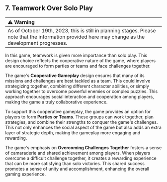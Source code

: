 ## 7. Teamwork Over Solo Play

| :warning: Warning |
|:------------------|
| As of October 19th, 2023, this is still in planning stages. Please note that the information provided here may change as the development progresses. |

In this game, teamwork is given more importance than solo play. This design choice reflects the cooperative nature of the game, where players are encouraged to form parties or teams and face challenges together.

The game's **Cooperative Gameplay** design ensures that many of its missions and challenges are best tackled as a team. This could involve strategizing together, combining different character abilities, or simply working together to overcome powerful enemies or complex puzzles. This approach encourages social interaction and cooperation among players, making the game a truly collaborative experience.

To support this cooperative gameplay, the game provides an option for players to form **Parties or Teams**. These groups can work together, plan strategies, and combine their strengths to conquer the game's challenges. This not only enhances the social aspect of the game but also adds an extra layer of strategic depth, making the gameplay more engaging and rewarding.

The game's emphasis on **Overcoming Challenges Together** fosters a sense of camaraderie and shared achievement among players. When players overcome a difficult challenge together, it creates a rewarding experience that can be more satisfying than solo victories. This shared success promotes a sense of unity and accomplishment, enhancing the overall gaming experience.
